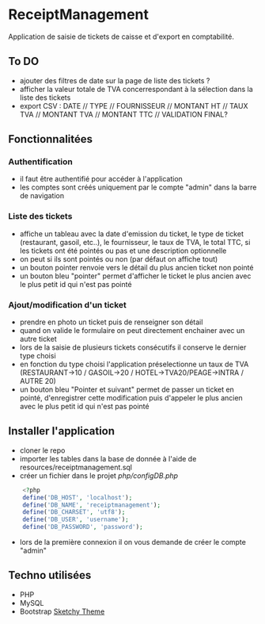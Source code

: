 # ReceiptManagement
Application de saisie de tickets de caisse et d'export en comptabilité.

## To DO

- ajouter des filtres de date sur la page de liste des tickets ?
- afficher la valeur totale de TVA concerrespondant à la sélection dans la liste des tickets
- export CSV : DATE // TYPE // FOURNISSEUR // MONTANT HT // TAUX TVA // MONTANT TVA // MONTANT TTC // VALIDATION FINAL?

## Fonctionnalitées

### Authentification

- il faut être authentifié pour accéder à l'application
- les comptes sont créés uniquement par le compte "admin" dans la barre de navigation

### Liste des tickets

- affiche un tableau avec la date d'emission du ticket, le type de ticket (restaurant, gasoil, etc..), le fournisseur, le taux de TVA, le total TTC, si les tickets ont été pointés ou pas et une description optionnelle
- on peut si ils sont pointés ou non (par défaut on affiche tout)
- un bouton pointer renvoie vers le détail du plus ancien ticket non pointé
- un bouton bleu "pointer" permet d'afficher le ticket le plus ancien avec le plus petit id qui n'est pas pointé 

### Ajout/modification d'un ticket

- prendre en photo un ticket puis de renseigner son détail
- quand on valide le formulaire on peut directement enchainer avec un autre ticket
- lors de la saisie de plusieurs tickets consécutifs il conserve le dernier type choisi
- en fonction du type choisi l'application préselectionne un taux de TVA (RESTAURANT->10 / GASOIL->20 / HOTEL->TVA20/PEAGE->INTRA / AUTRE 20)
- un bouton bleu "Pointer et suivant" permet de passer un ticket en pointé, d'enregistrer cette modification puis d'appeler le plus ancien avec le plus petit id qui n'est pas pointé 

## Installer l'application
- cloner le repo
- importer les tables dans la base de donnée à l'aide de resources/receiptmanagement.sql
- créer un fichier dans le projet *php/configDB.php*

```PHP
    <?php
    define('DB_HOST', 'localhost');
    define('DB_NAME', 'receiptmanagement');
    define('DB_CHARSET', 'utf8');
    define('DB_USER', 'username');
    define('DB_PASSWORD', 'password');
```

- lors de la première connexion il on vous demande de créer le compte "admin"

## Techno utilisées 
- PHP
- MySQL
- Bootstrap [Sketchy Theme](https://bootswatch.com/sketchy/)


